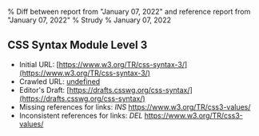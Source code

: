 % Diff between report from "January 07, 2022" and reference report from "January 07, 2022"
% Strudy
% January 07, 2022

## CSS Syntax Module Level 3

- Initial URL: [https://www.w3.org/TR/css-syntax-3/](https://www.w3.org/TR/css-syntax-3/)
- Crawled URL: [undefined](undefined)
- Editor's Draft: [https://drafts.csswg.org/css-syntax/](https://drafts.csswg.org/css-syntax/)
- Missing references for links: *INS* https://www.w3.org/TR/css3-values/
- Inconsistent references for links: *DEL* https://www.w3.org/TR/css3-values/



